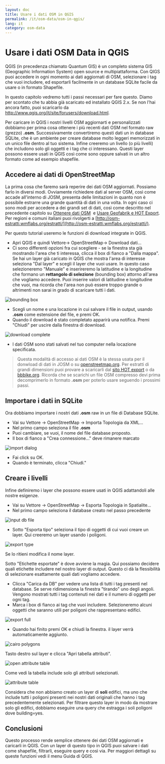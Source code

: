 ```yaml
---
layout: doc
title: Usare i dati OSM in QGIS
permalink: /it/osm-data/osm-in-qgis/
lang: it
category: osm-data
---
```


Usare i dati OSM Data in QGIS
=================


QGIS (in precedenza chiamato Quantum GIS) è un completo sistema GIS (Geographic Information System) open source e multipiattaforma. Con QIGS puoi accedere in ogni momento ai dati aggiornati di OSM, selezionare i tag che vuoi includere, ed esportarli facilmente in un database SQLite facile da usare o in formato Shapefile.  

In questo capitolo vedremo tutti i passi necessari per fare questo. Diamo per scontato che tu abbia già scaricato ed installato QGIS 2.x. Se non l'hai ancora fatto, puoi scaricarlo da <http://www.qgis.org/it/site/forusers/download.html>.  

Per caricare in QGIS i nostri livelli OSM aggiornarti e personalizzati dobbiamo per prima cosa ottenere i più recenti dati OSM nel formato raw (grezzo) **.osm**.  Successivamente convertiremo questi dati un in database SQLite, che è un ambiente per creare database molto leggeri memorizzati in un unico file dentro al tuo sistema. Infine creeremo un livello (o più livelli) che includono solo gli oggetti e i tag che ci interessano. Questi layer possono essere usati in QGIS così come sono oppure salvati in un altro formato come ad esempio shapefile.  

Accedere ai dati di OpenStreetMap
---------------------------

La prima cosa che faremo sarà reperire dei dati OSM aggiornati. Possiamo farlo in diversi modi. Ovviamente richiedere dati al server OSM, così come accade all'interno di JOSM, presenta delle limitazioni in quanto non è possibile estrarre una grande quantità di dati in una volta. In ogni caso ci sono modi per accedere a dei grandi set di dati, così come
descritto nel precedente capitolo su [Ottenere dati OSM](/it/osm-data/getting-data)  e [Usare Geofabrik e HOT Export](/it/osm-data/geofabrik-and-hot-export). Per regioni e comuni italiani puoi rivolgerti a [http://osm-estratti.wmflabs.org/estratti/](http://osm-estratti.wmflabs.org/estratti/).  

Per questo tutorial useremo le funzioni di download integrate in QGIS.  

- Apri QGIS e quindi Vettore-> OpenStreetMap->  Download dati...  
- Ci sono differenti opzioni fra cui scegliere - se la finestra sta già mostrando l'area che ti interessa, clicca il box di fianco a "Dalla mappa". Se hai un layer già caricato in QGIS che mostra l'area di interesse seleziona "Dal layer" e scegli il layer che vuoi usare. In questo caso selezioneremo "Manuale" e inserireremo la latitudine e la longitudine che formano un **rettangolo di selezione** (bounding box) attorno all'area che vogliamo accedere. Puoi inserire valori di latitudine e longitudine che vuoi, ma ricorda che l'area non può essere troppo grande o altrimenti non sarai in grado di scaricare tutti i dati.  

![bounding box][]

- Scegli un nome e una locazione in cui salvare il file in output, usando **.osm** come estensione del file, e premi OK.  
- Quando il download è stato completato apparirà una notifica. Premi "Chiudi" per uscire dalla finestra di download.  

![download complete][]

- I dati OSM sono stati salvati nel tuo computer nella locazione specificata.  

> Questa modalità di accesso ai dati OSM è la stessa usata per il donwload di dati in JOSM o su [openstreetmap.org](http://www.openstreetmap.org). Per estratti di grandi dimensioni puoi provare a scaricarli dal [sito HOT export](http://export.hotosm.org) o da [bbbike.org](http://extract.bbbike.org/). Ricorda che se scarichi un file OSM compresso devi prima decomprimerlo in formato **.osm** per poterlo usare seguendo i prossimi passi.  


Importare i dati in SQLite
---------------------------

Ora dobbiamo importare i nostri dati **.osm** raw in un file di Database SQLite.  

- Vai su Vettore -> OpenStreetMap -> Importa Topologia da XML...  
- Nel primo campo seleziona il file **.osm**  
- Puoi cambiare, se vuoi, il nome del file database proposto.  
- Il box di fianco a "Crea connessione..." deve rimanere marcato  

![import dialog][]  

- Fai click su OK.  
- Quando è terminato, clicca "Chiudi."  


Creare i livelli
--------------

Infine definiremo i layer che possono essere usati in QGIS adattandoli alle nostre esigenze.  

- Vai su Vettore -> OpenStreetMap -> Esporta Topologia in Spatialite...  
- Nel primo campo seleziona il database creato nel passo precedente  

![input db file][]  

- Sotto "Esporta tipo" seleziona il tipo di oggetti di cui vuoi creare un layer. Qui creeremo un layer usando i poligoni.  

![export type][]  

Se lo ritieni modifica il nome layer.  

Sotto "Etichette esportate" è dove avviene la magia. Qui possiamo decidere quali etichette includere nel nostro layer di output.  Questo ci dà la flessibilità di selezionare esattamente quali dati vogliamo accedere.  

- Clicca "Carica da DB" per vedere una lista di tutti i tag presenti nel database. Se serve ridimensiona la finestra "tirando" uno degli angoli. Vengono mostrati tutti i tag contenuti nei dati e il numero di oggetti per ogni tag.  
- Marca i box di fianco ai tag che vuoi includere. Selezioneremo alcuni oggetti che saranno utili per poligoni che rappresentano edifici.  

![export full][]  

- Quando hai finito premi OK e chiudi la finestra. il layer verrà automaticamente aggiunto.  

![cairo polygons][]  

Tasto destro sul layer e clicca "Apri tabella attributi".  

![open attribute table][]  

Come vedi la tabella include solo gli attributi selezionati.  

![attribute table][]  

Considera che non abbiamo creato un layer di **soli** edifici, ma uno che include tutti i poligoni presenti nei nostri dati originali che hanno i tag precedentemente selezionati. Per filtrare questo layer in modo da mostrare solo gli edifici, dobbiamo eseguire una query che estragga i soli poligoni dove building=yes.


Conclusioni
-------

Questo processo rende semplice ottenere dei dati OSM aggiornati e caricarli in QGIS. Con un layer di questo tipo in QGIS puoi salvare i dati come shapefile, filtrarli, eseguire query e così via. Per maggiori dettagli su queste funzioni vedi il menu Guida di QGIS.  


[bounding box]: /images/osm-data/bounding_box.png
[download complete]: /images/osm-data/download_complete.png
[import dialog]: /images/osm-data/import_dialog.png
[input db file]: /images/osm-data/input_db_file.png
[export type]: /images/osm-data/export_type.png
[export full]: /images/osm-data/export_full.png
[cairo polygons]: /images/osm-data/cairo_polygons.png
[open attribute table]: /images/osm-data/open_attribute_table.png
[attribute table]: /images/osm-data/attribute_table.png
